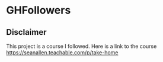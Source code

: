 # GHFollowers

## Disclaimer
This project is a course I followed. Here is a link to the course https://seanallen.teachable.com/p/take-home

